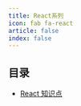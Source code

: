 ```yaml
---
title: React系列
icon: fab fa-react
article: false
index: false
---
```


## 目录

- [React 知识点](React知识点.md)
